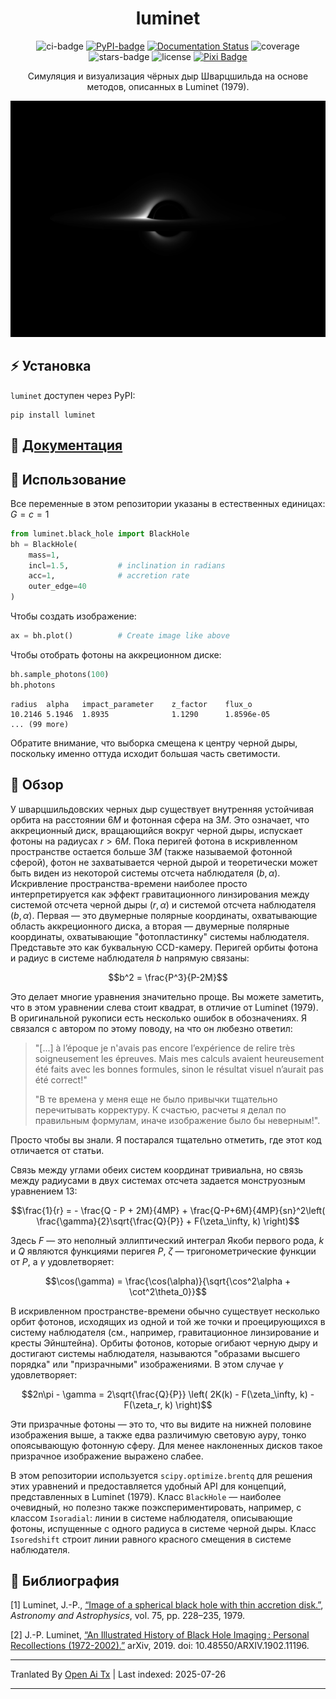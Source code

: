 <div align="center">
  
# luminet
![ci-badge](https://img.shields.io/appveyor/build/bgmeulem/luminet?label=ci&style=flat-square) [![PyPI-badge](https://img.shields.io/pypi/v/luminet?pypiBaseUrl=https%3A%2F%2Fpypi.org&style=flat-square&logo=pypi&logoColor=white&link=https%3A%2F%2Fpypi.org%2Fproject%2Fluminet%2F)](https://pypi.org/project/luminet) [![Documentation Status](https://readthedocs.org/projects/luminet/badge/?version=latest&style=flat-square)](https://luminet.readthedocs.io/en/latest/?badge=latest) ![coverage](https://img.shields.io/codecov/c/github/bgmeulem/Luminet?style=flat-square) ![stars-badge](https://img.shields.io/github/stars/bgmeulem/Luminet?style=flat-square) ![license](https://img.shields.io/github/license/bgmeulem/Luminet?style=flat-square) [![Pixi Badge](https://img.shields.io/endpoint?url=https://raw.githubusercontent.com/prefix-dev/pixi/main/assets/badge/v0.json&style=flat-square)](https://pixi.sh)

Симуляция и визуализация чёрных дыр Шварцшильда на основе методов, описанных в Luminet (1979).

![Пример графика чёрной дыры](https://raw.githubusercontent.com/bgmeulem/luminet/master/assets/bh_plot.png)
</div>

## ⚡ Установка
`luminet` доступен через PyPI:

```shell
pip install luminet
```

## 📖 [Документация](https://luminet.readthedocs.io/en/latest/index.html)

## 🔩 Использование

Все переменные в этом репозитории указаны в естественных единицах: $G=c=1$

```python
from luminet.black_hole import BlackHole
bh = BlackHole(
    mass=1,
    incl=1.5,           # inclination in radians
    acc=1,              # accretion rate
    outer_edge=40
)
```
Чтобы создать изображение:
```python
ax = bh.plot()          # Create image like above
```
Чтобы отобрать фотоны на аккреционном диске:

```python
bh.sample_photons(100)
bh.photons
```
```
radius  alpha   impact_parameter    z_factor    flux_o
10.2146 5.1946  1.8935              1.1290      1.8596e-05
... (99 more)
```
Обратите внимание, что выборка смещена к центру черной дыры, поскольку именно оттуда исходит большая часть светимости.

## 📝 Обзор
У шварцшильдовских черных дыр существует внутренняя устойчивая орбита на расстоянии $6M$ и фотонная сфера на $3M$. Это означает, что аккреционный диск, вращающийся вокруг черной дыры, испускает фотоны на радиусах $r>6M$. Пока перигей фотона в искривленном пространстве остается больше $3M$ (также называемой фотонной сферой), фотон не захватывается черной дырой и теоретически может быть виден из некоторой системы отсчета наблюдателя $(b, \alpha)$. Искривление пространства-времени наиболее просто интерпретируется как эффект гравитационного линзирования между системой отсчета черной дыры $(r, \alpha)$ и системой отсчета наблюдателя $(b, \alpha)$. Первая — это двумерные полярные координаты, охватывающие область аккреционного диска, а вторая — двумерные полярные координаты, охватывающие "фотопластинку" системы наблюдателя. Представьте это как буквальную CCD-камеру. Перигей орбиты фотона и радиус в системе наблюдателя $b$ напрямую связаны:

$$b^2 = \frac{P^3}{P-2M}$$

Это делает многие уравнения значительно проще.
Вы можете заметить, что в этом уравнении слева стоит квадрат, в отличие от Luminet (1979). В оригинальной рукописи есть несколько ошибок в обозначениях. Я связался с автором по этому поводу, на что он любезно ответил:

> "[...] à l’époque je n'avais pas encore l’expérience de relire très soigneusement les épreuves. Mais mes calculs avaient  heureusement été faits avec les bonnes formules, sinon le résultat visuel n’aurait pas été correct!" 
>
>"В те времена у меня еще не было привычки тщательно перечитывать корректуру. К счастью, расчеты я делал по правильным формулам, иначе изображение было бы неверным!".

Просто чтобы вы знали. Я постарался тщательно отметить, где этот код отличается от статьи.

Связь между углами обеих систем координат тривиальна, но связь между радиусами в двух системах отсчета задается монструозным уравнением 13:

$$\frac{1}{r} = - \frac{Q - P + 2M}{4MP} + \frac{Q-P+6M}{4MP}{sn}^2\left( \frac{\gamma}{2}\sqrt{\frac{Q}{P}} + F(\zeta_\infty, k) \right)$$

Здесь $F$ — это неполный эллиптический интеграл Якоби первого рода, $k$ и $Q$ являются функциями перигея $P$, $\zeta$ — тригонометрические функции от $P$, а $\gamma$ удовлетворяет:

$$\cos(\gamma) = \frac{\cos(\alpha)}{\sqrt{\cos^2\alpha + \cot^2\theta_0}}$$

В искривленном пространстве-времени обычно существует несколько орбит фотонов, исходящих из одной и той же точки и проецирующихся в систему наблюдателя (см., например, гравитационное линзирование и кресты Эйнштейна). Орбиты фотонов, которые огибают черную дыру и достигают системы наблюдателя, называются "образами высшего порядка" или "призрачными" изображениями. В этом случае $\gamma$ удовлетворяет:

$$2n\pi - \gamma = 2\sqrt{\frac{Q}{P}} \left( 2K(k) - F(\zeta_\infty, k) - F(\zeta_r, k)  \right)$$

Эти призрачные фотоны — это то, что вы видите на нижней половине изображения выше, а также едва различимую световую ауру, тонко опоясывающую фотонную сферу. Для менее наклоненных дисков такое призрачное изображение выражено слабее.

В этом репозитории используется `scipy.optimize.brentq` для решения этих уравнений и предоставляется удобный API для концепций, представленных в Luminet (1979). Класс `BlackHole` — наиболее очевидный, но полезно также поэкспериментировать, например, с классом `Isoradial`: линии в системе наблюдателя, описывающие фотоны, испущенные с одного радиуса в системе черной дыры. Класс `Isoredshift` строит линии равного красного смещения в системе наблюдателя.

## 📕 Библиография
[1] Luminet, J.-P., [“Image of a spherical black hole with thin accretion disk.”](https://ui.adsabs.harvard.edu/abs/1979A%26A....75..228L/abstract), <i>Astronomy and Astrophysics</i>, vol. 75, pp. 228–235, 1979.

[2] J.-P. Luminet, [“An Illustrated History of Black Hole Imaging : Personal Recollections (1972-2002).”](https://arxiv.org/abs/1902.11196) arXiv, 2019. doi: 10.48550/ARXIV.1902.11196. 






---


Tranlated By [Open Ai Tx](https://github.com/OpenAiTx/OpenAiTx) | Last indexed: 2025-07-26


---